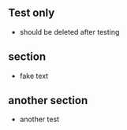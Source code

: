 ## Test only 
 - should be deleted after testing

## section
 - fake text

## another section
 - another test
